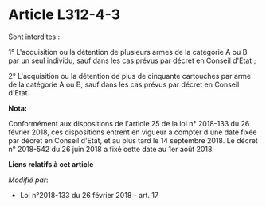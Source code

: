 # Article L312-4-3

Sont interdites :

1° L'acquisition ou la détention de plusieurs armes de la catégorie A ou B par un seul individu, sauf dans les cas prévus par
décret en Conseil d'Etat ;

2° L'acquisition ou la détention de plus de cinquante cartouches par arme de la catégorie A ou B, sauf dans les cas prévus
par décret en Conseil d'Etat.

**Nota:**

Conformément aux dispositions de l'article 25 de la loi n° 2018-133 du 26 février 2018, ces dispositions entrent en vigueur à
compter d'une date fixée par décret en Conseil d'Etat, et au plus tard le 14 septembre 2018. Le décret n° 2018-542 du 26 juin
2018 a fixé cette date au 1er août 2018.

**Liens relatifs à cet article**

_Modifié par_:

  - Loi n°2018-133 du 26 février 2018 - art. 17
